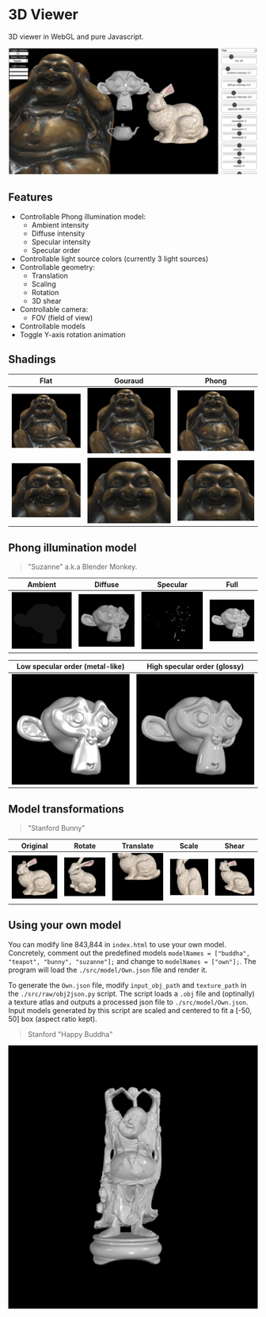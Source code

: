 # 3D Viewer

3D viewer in WebGL and pure Javascript.

![Viewer](./imgs/viewer.png)

## Features
- Controllable Phong illumination model:
    - Ambient intensity
    - Diffuse intensity
    - Specular intensity
    - Specular order
- Controllable light source colors (currently 3 light sources)
- Controllable geometry:
    - Translation
    - Scaling
    - Rotation
    - 3D shear
- Controllable camera:
    - FOV (field of view)
- Controllable models
- Toggle Y-axis rotation animation

## Shadings
|Flat|Gouraud|Phong|
|--|--|--|
|![flat](./imgs/flat.png)|![gouraud](./imgs/gouraud.png)|![phong](./imgs/phong.png)|
|![flat](./imgs/flat-close.png)|![gouraud](./imgs/gouraud-close.png)|![phong](./imgs/phong-close.png)|

## Phong illumination model
> "Suzanne" a.k.a Blender Monkey.

|Ambient|Diffuse|Specular|Full|
|--|--|--|--|
|![ambient](./imgs/ambient.png)|![diffuse](./imgs/diffuse.png)|![specular](./imgs/specular.png)|![full](./imgs/full.png)|

|Low specular order (metal-like)|High specular order (glossy)|
|--|--|
|![spec-low](./imgs/spec-low.png)|![spec-high](./imgs/spec-high.png)|

## Model transformations
> "Stanford Bunny"

|Original|Rotate|Translate|Scale|Shear|
|--|--|--|--|--|
|![orig](./imgs/orig.png)|![rotate](./imgs/rotate.png)|![translate](./imgs/translate.png)|![scale](./imgs/scale.png)|![shear](./imgs/shear.png)|

## Using your own model

You can modify line 843,844 in `index.html` to use your own model. Concretely, comment out the predefined models `modelNames = ["buddha", "teapot", "bunny", "suzanne"];` and change to `modelNames = ["own"];`. The program will load the `./src/model/Own.json` file and render it.
   
To generate the `Own.json` file, modify `input_obj_path` and `texture_path` in the `./src/raw/obj2json.py` script. The script loads a `.obj` file and (optinally) a texture atlas and outputs a processed json file to `./src/model/Own.json`. Input models generated by this script are scaled and centered to fit a [-50, 50] box (aspect ratio kept).

> Stanford "Happy Buddha"

![buddha-happy](./imgs/happy_buddha.png)



